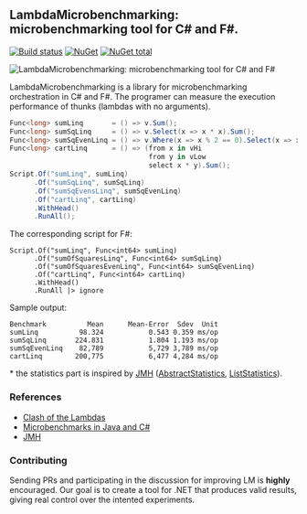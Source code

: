 ## LambdaMicrobenchmarking: microbenchmarking tool for C# and F#.
[![Build status](https://ci.appveyor.com/api/projects/status/kk8gk4cw9lre9fp7/branch/master?svg=true)](https://ci.appveyor.com/project/biboudis/lambdamicrobenchmarking/branch/master)
[![NuGet](https://img.shields.io/nuget/v/lambdamicrobenchmarking.svg?style=flat)](https://www.nuget.org/packages/LambdaMicrobenchmarking/)
[![NuGet total](https://img.shields.io/nuget/dt/LambdaMicrobenchmarking.svg?style=flat)](https://www.nuget.org/packages/LambdaMicrobenchmarking/)

![LambdaMicrobenchmarking: microbenchmarking tool for C# and F#](http://cgi.di.uoa.gr/~biboudis/images/logo.png) 

LambdaMicrobenchmarking is a library for microbenchmarking orchestration in C# and F#. The programer can measure the execution performance of thunks (lambdas with no arguments).
```C#
Func<long> sumLinq       = () => v.Sum();
Func<long> sumSqLinq     = () => v.Select(x => x * x).Sum();
Func<long> sumSqEvenLinq = () => v.Where(x => x % 2 == 0).Select(x => x * x).Sum();
Func<long> cartLinq      = () => (from x in vHi
                                  from y in vLow
                                  select x * y).Sum();
Script.Of("sumLinq", sumLinq)
      .Of("sumSqLinq", sumSqLinq)
      .Of("sumSqEvensLinq", sumSqEvenLinq)
      .Of("cartLinq", cartLinq)
      .WithHead()
      .RunAll();
```
The corresponding script for F#:
```F#
Script.Of("sumLinq", Func<int64> sumLinq)
      .Of("sumOfSquaresLinq", Func<int64> sumSqLinq)
      .Of("sumOfSquaresEvenLinq", Func<int64> sumSqEvenLinq)
      .Of("cartLinq", Func<int64> cartLinq)
      .WithHead()
      .RunAll |> ignore
```
Sample output:
```
Benchmark          Mean      Mean-Error  Sdev  Unit
sumLinq          98.324           0.543 0.359 ms/op
sumSqLinq       224.831           1.804 1.193 ms/op
sumSqEvenLinq    82,789           5,729 3,789 ms/op
cartLinq        200,775           6,477 4,284 ms/op
```

\* the statistics part is inspired by [JMH](http://openjdk.java.net/projects/code-tools/jmh/) ([AbstractStatistics](http://hg.openjdk.java.net/code-tools/jmh/file/75f8b23444f6/jmh-core/src/main/java/org/openjdk/jmh/util/internal/AbstractStatistics.java), [ListStatistics](http://hg.openjdk.java.net/code-tools/jmh/file/75f8b23444f6/jmh-core/src/main/java/org/openjdk/jmh/util/internal/ListStatistics.java)).
 
### References
* [Clash of the Lambdas](http://biboudis.github.io/clashofthelambdas/)
* [Microbenchmarks in Java and C#](http://www.itu.dk/people/sestoft/papers/benchmarking.pdf)
* [JMH](http://openjdk.java.net/projects/code-tools/jmh/)

### Contributing
Sending PRs and participating in the discussion for improving LM is **highly** encouraged. Our goal is to create a tool for .NET that produces valid results, giving real control over the intented experiments.

